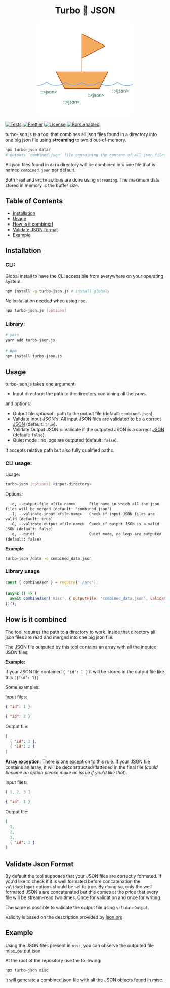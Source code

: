 <h1 align="center">Turbo 🐡 JSON </h1>

<p align="center">
  <img src="assets/boat.png" width=300 />

  <!-- <a href="https://www.npmjs.com/package/meilisearch"><img src="https://img.shields.io/npm/v/meilisearch.svg" alt="npm version"></a> -->
  <a href="https://github.com/bidoubiwa/turbo-json.js/actions"><img src="https://github.com/bidoubiwa/turbo-json.js/workflows/Tests/badge.svg" alt="Tests"></a>
  <a href="https://github.com/prettier/prettier"><img src="https://img.shields.io/badge/styled_with-prettier-ff69b4.svg" alt="Prettier"></a>
  <a href="https://github.com/bidoubiwa/turbo-json.js/blob/main/LICENSE"><img src="https://img.shields.io/badge/license-MIT-informational" alt="License"></a>
  <a href="https://app.bors.tech/repositories/36206"><img src="https://bors.tech/images/badge_small.svg" alt="Bors enabled"></a>

</p>

turbo-json.js is a tool that combines all json files found in a directory into one big json file using **streaming** to avoid out-of-memory.

```bash
npx turbo-json data/
# Outputs `combined.json` file containing the content of all json files found in the data/ directory
```

All json files found in `data` directory will be combined into one file that is named `combined.json` par default.

Both `read` and `write` actions are done using `streaming`. The maximum data stored in memory is the buffer size.

## Table of Contents

- [Installation](#installation)
- [Usage](#usage)
- [How is it combined](#how-is-it-combined)
- [Validate JSON format](#validate-json-format)
- [Example](#example)

## Installation

### CLI:

Global install to have the CLI accessible from everywhere on your operating system.
```bash
npm install -g turbo-json.js # install globaly
```

No installation needed when using `npx`.
```bash
npx turbo-json.js [options]
```

### Library:
```bash
# yarn
yarn add turbo-json.js

# npm
npm install turbo-json.js
```

## Usage

turbo-json.js takes one argument:

- Input directory: the path to the directory containing all the jsons.

and options:
- Output file _optional_ : path to the output file (default: `combined.json`).
- Validate Input JSON's: All input JSON files are validated to be a correct [JSON](https://www.json.org/json-en.html) (default: `true`).
- Validate Output JSON's: Validate if the outputed JSON is a correct [JSON](https://www.json.org/json-en.html) (default: `false`).
- Quiet mode : no logs are outputed (default: `false`).

It accepts relative path but also fully qualified paths.

### CLI usage:

Usage:
```bash
turbo-json [options] <input-directory>
```

Options:
```
  -o, --output-file <file-name>      File name in which all the json files will be merged (default: "combined.json")
  -I, --validate-input <file-name>   Check if input JSON files are valid (default: true)
  -O, --validate-output <file-name>  Check if output JSON is a valid JSON (default: false)
  -q, --quiet                        Quiet mode, no logs are outputed (default: false)
```

**Example**
```bash
turbo-json /data -o combined_data.json
```

### Library usage


```js
const { combineJson } = require('./src');

(async () => {
  await combineJson('misc', { outputFile: 'combined_data.json', validateInput: true, validateOutput: false, quiet: false });
})();
```


## How is it combined

The tool requires the path to a directory to work. Inside that directory all json files are read and merged into one big json file.

The JSON file outputed by this tool contains an array with all the inputed JSON files.

**Example:**

If your JSON file contained `{ "id": 1 }` it will be stored in the output file like this `[{"id": 1}]`

Some examples:

Input files:
```json
{ "id": 1 }
```
```json
{ "id": 2 }
```

Output file:
```json
[
  { "id": 1 },
  { "id": 2 }
]
```

**Array exception**:
There is one exception to this rule. If your JSON file contains an array, it will be deconstructed/flattened in the final file (_could become an option please make an issue if you'd like that_).

Input files:

```json
[ 1, 2, 3 ]
```

```json
{ "id": 1 }
```

Output file:

```json
[
  1,
  2,
  3,
  { "id": 1 }
]
```


## Validate Json Format

By default the tool supposes that your JSON files are correctly formated. If you'd like to check if it is well formated before concatenation the `validateInput` options should be set to true.
By doing so, only the well formated JSON's are concatenated but this comes at the price that every file will be stream-read two times. Once for validation and once for writing.

The same is possible to validate the output file using `validateOutput`.

Validity is based on the description provided by [json.org](https://www.json.org/json-en.html).

## Example

Using the JSON files present in `misc`, you can observe the outputed file [misc_output.json](./misc_output.json)

At the root of the repository use the following:

```bash
npx turbo-json misc
```

it will generate a combined.json file with all the JSON objects found in misc.
